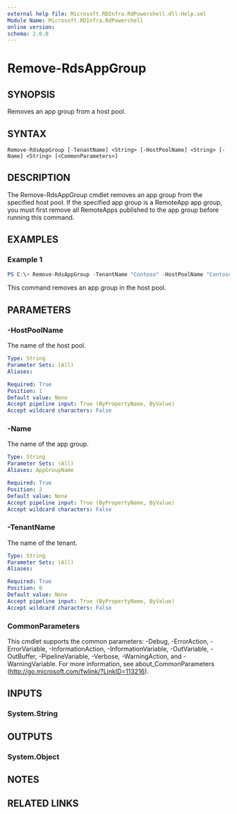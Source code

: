 ```yaml
---
external help file: Microsoft.RDInfra.RdPowershell.dll-Help.xml
Module Name: Microsoft.RDInfra.RdPowershell
online version:
schema: 2.0.0
---
```


# Remove-RdsAppGroup

## SYNOPSIS
Removes an app group from a host pool. 

## SYNTAX

```
Remove-RdsAppGroup [-TenantName] <String> [-HostPoolName] <String> [-Name] <String> [<CommonParameters>]
```

## DESCRIPTION
The Remove-RdsAppGroup cmdlet removes an app group from the specified host pool. If the specified app group is a RemoteApp app group, you must first remove all RemoteApps published to the app group before running this command.

## EXAMPLES

### Example 1
```powershell
PS C:\> Remove-RdsAppGroup -TenantName "Contoso" -HostPoolName "Contoso Host Pool" -Name "Office Apps"
```
This command removes an app group in the host pool.

## PARAMETERS

### -HostPoolName
The name of the host pool.

```yaml
Type: String
Parameter Sets: (All)
Aliases:

Required: True
Position: 1
Default value: None
Accept pipeline input: True (ByPropertyName, ByValue)
Accept wildcard characters: False
```

### -Name
The name of the app group.

```yaml
Type: String
Parameter Sets: (All)
Aliases: AppGroupName

Required: True
Position: 2
Default value: None
Accept pipeline input: True (ByPropertyName, ByValue)
Accept wildcard characters: False
```

### -TenantName
The name of the tenant.

```yaml
Type: String
Parameter Sets: (All)
Aliases:

Required: True
Position: 0
Default value: None
Accept pipeline input: True (ByPropertyName, ByValue)
Accept wildcard characters: False
```

### CommonParameters
This cmdlet supports the common parameters: -Debug, -ErrorAction, -ErrorVariable, -InformationAction, -InformationVariable, -OutVariable, -OutBuffer, -PipelineVariable, -Verbose, -WarningAction, and -WarningVariable. For more information, see about_CommonParameters (http://go.microsoft.com/fwlink/?LinkID=113216).

## INPUTS

### System.String

## OUTPUTS

### System.Object
## NOTES

## RELATED LINKS
